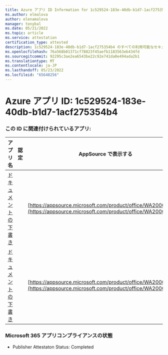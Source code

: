 ```yaml
---
title: Azure アプリ ID Information for 1c529524-183e-40db-b1d7-1acf275354b4
ms.author: elmalova
author: elenamalova
manager: tonybal
ms.date: 05/21/2022
ms.topic: article
ms.service: attestation
certification_type: attested
description: 1c529524-183e-40db-b1d7-1acf275354b4 のすべての利用可能なセキュリティとコンプライアンス情報。
ms.openlocfilehash: 76a568b01371cf78823f45aefb1183563eb434fd
ms.sourcegitcommit: 92295c3ae2ea6543be22c92e741da0e494ada2b1
ms.translationtype: MT
ms.contentlocale: ja-JP
ms.lasthandoff: 05/23/2022
ms.locfileid: "65640256"
---
```

# <a name="azure-app-id-1c529524-183e-40db-b1d7-1acf275354b4"></a>Azure アプリ ID: 1c529524-183e-40db-b1d7-1acf275354b4


### <a name="apps-associated-with-this-id"></a>この ID に関連付けられているアプリ:
| **アプリ名** | **認定** | **AppSource で表示する** |
|--------------|---------------|-----------------------|
| [ドキュメントの下書き](../forward/WA200003634.md) |  | [https://appsource.microsoft.com/product/office/WA200003634](https://appsource.microsoft.com/product/office/WA200003634) |
| [ドキュメントの下書き](../forward/WA200004059.md) |  | [https://appsource.microsoft.com/product/office/WA200004059](https://appsource.microsoft.com/product/office/WA200004059) |

### <a name="microsoft-365-app-compliance-status"></a>Microsoft 365 アプリコンプライアンスの状態
- Publisher Attestaton Status: Completed
